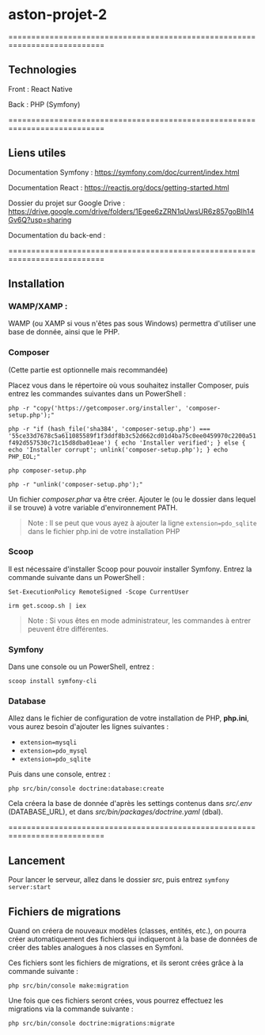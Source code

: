 # aston-projet-2

===========================================================================

## Technologies

Front : React Native

Back : PHP (Symfony)


===========================================================================

## Liens utiles

Documentation Symfony : https://symfony.com/doc/current/index.html

Documentation React : https://reactjs.org/docs/getting-started.html

Dossier du projet sur Google Drive : https://drive.google.com/drive/folders/1Egee6zZRN1qUwsUR6z857goBIh14Gv6Q?usp=sharing

Documentation du back-end : 


===========================================================================

## Installation

### WAMP/XAMP :

WAMP (ou XAMP si vous n'êtes pas sous Windows) permettra d'utiliser une base de donnée, ainsi que le PHP.


### Composer

(Cette partie est optionnelle mais recommandée)

Placez vous dans le répertoire où vous souhaitez installer Composer, puis entrez les commandes suivantes dans un PowerShell :

`php -r "copy('https://getcomposer.org/installer', 'composer-setup.php');"`

`php -r "if (hash_file('sha384', 'composer-setup.php') === '55ce33d7678c5a611085589f1f3ddf8b3c52d662cd01d4ba75c0ee0459970c2200a51f492d557530c71c15d8dba01eae') { echo 'Installer verified'; } else { echo 'Installer corrupt'; unlink('composer-setup.php'); } echo PHP_EOL;"`

`php composer-setup.php`

`php -r "unlink('composer-setup.php');"`

Un fichier *composer.phar* va être créer. Ajouter le (ou le dossier dans lequel il se trouve) à votre variable d'environnement PATH.

> Note : Il se peut que vous ayez à ajouter la ligne `extension=pdo_sqlite` dans le fichier php.ini de votre installation PHP


### Scoop

Il est nécessaire d'installer Scoop pour pouvoir installer Symfony. Entrez la commande suivante dans un PowerShell :

`Set-ExecutionPolicy RemoteSigned -Scope CurrentUser`

`irm get.scoop.sh | iex`

> Note : Si vous êtes en mode administrateur, les commandes à entrer peuvent être différentes.

### Symfony

Dans une console ou un PowerShell, entrez :

`scoop install symfony-cli`

### Database

Allez dans le fichier de configuration de votre installation de PHP, **php.ini**, vous aurez besoin d'ajouter les lignes suivantes :

- `extension=mysqli`
- `extension=pdo_mysql`
- `extension=pdo_sqlite`

Puis dans une console, entrez :

`php src/bin/console doctrine:database:create`

Cela créera la base de donnée d'après les settings contenus dans *src/.env* (DATABASE_URL), et dans *src/bin/packages/doctrine.yaml* (dbal).


===========================================================================

## Lancement

Pour lancer le serveur, allez dans le dossier *src*, puis entrez `symfony server:start`

## Fichiers de migrations

Quand on créera de nouveaux modèles (classes, entités, etc.), on pourra créer automatiquement des fichiers qui indiqueront à la base de données de créer des tables analogues à nos classes en Symfoni.

Ces fichiers sont les fichiers de migrations, et ils seront crées grâce à la commande suivante :

`php src/bin/console make:migration`

Une fois que ces fichiers seront crées, vous pourrez effectuez les migrations via la commande suivante :

`php src/bin/console doctrine:migrations:migrate`
